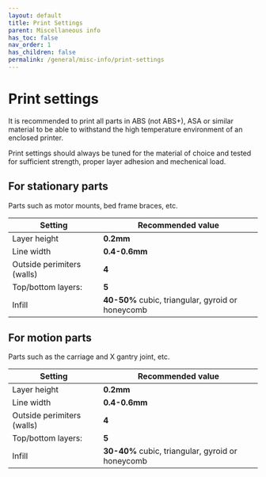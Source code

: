 ```yaml
---
layout: default
title: Print Settings
parent: Miscellaneous info
has_toc: false
nav_order: 1
has_children: false
permalink: /general/misc-info/print-settings
---
```


# Print settings

It is recommended to print all parts in ABS (not ABS+), ASA or similar material to be able to withstand
the high temperature environment of an enclosed printer.

Print settings should always be tuned for the material of choice and tested for sufficient strength,
proper layer adhesion and mechenical load.

## For stationary parts

Parts such as motor mounts, bed frame braces, etc.

| Setting                    | Recommended value                                 |
| -------------------------- | ------------------------------------------------- |
| Layer height               | **0.2mm**                                         |
| Line width                 | **0.4-0.6mm**                                     |
| Outside perimiters (walls) | **4**                                             |
| Top/bottom layers:         | **5**                                             |
| Infill                     | **40-50%** cubic, triangular, gyroid or honeycomb |

## For motion parts

Parts such as the carriage and X gantry joint, etc.

| Setting                    | Recommended value                                 |
| -------------------------- | ------------------------------------------------- |
| Layer height               | **0.2mm**                                         |
| Line width                 | **0.4-0.6mm**                                     |
| Outside perimiters (walls) | **4**                                             |
| Top/bottom layers:         | **5**                                             |
| Infill                     | **30-40%** cubic, triangular, gyroid or honeycomb |
